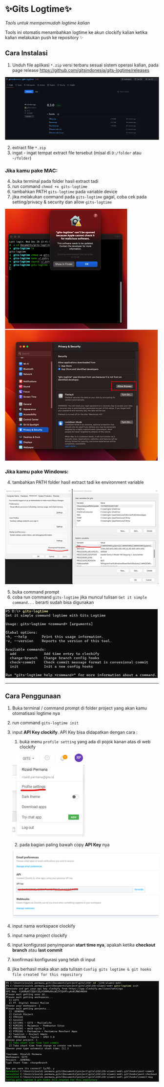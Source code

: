 # ✨Gits Logtime✨
_Tools untuk mempermudah logtime kalian_

Tools ini otomatis menambahkan logtime ke akun clockify kalian ketika kalian melakukan push ke repository ✨

## Cara Instalasi
1. Unduh file aplikasi `*.zip` versi terbaru sesuai sistem operasi kalian, pada page release https://github.com/gitsindonesia/gits-logtime/releases 

![Page Release](/doc/release.png)

2. extract file `*.zip`
3. ingat - ingat tempat extract file tersebut (misal di `D:/folder` atau `~/folder`)

### Jika kamu pake MAC:
4. buka terminal pada folder hasil extract tadi
5. run command `chmod +x gits-logtime`
6. tambahkan PATH `gits-logtime` pada variable device
7. jika melakukan command pada `gits-logtime` gagal, coba cek pada setting/privacy & security dan allow `gits-logtime`

![Warning](/doc/mac1.png) ![Allow Anyway](/doc/mac2.png)

### Jika kamu pake Windows:
4. tambahkan PATH folder hasil extract tadi ke environment variable

![Environment Variable](/doc/env.png)

5. buka command prompt
6. coba run command `gits-logtime` jika muncul tulisan `Get it simple command...` berarti sudah bisa digunakan

![Success command](/doc/cmd.png)

---
## Cara Penggunaan
1. Buka terminal / command prompt di folder project yang akan kamu otomatisasi logtime nya
2. run command `gits-logtime init`
3. input **API Key clockify**. API Key bisa didapatkan dengan cara :
    1. buka menu `profile setting` yang ada di pojok kanan atas di web clockify

    ![Profile Setting](/doc/profile-setting.png)
    
    2. pada bagian paling bawah copy **API Key** nya

    ![Api Key](/doc/api-key-clockify.png)
4. input nama workspace clockify
5. input nama project clockify
6. input konfigurasi penyimpanan **start time nya**, apakah ketika **checkout branch** atau **last commit**
7. konfirmasi konfigurasi yang telah di input
8. jika berhasil maka akan ada tulisan `Config gits logtime & git hooks file created for this repository`

![Config Gits Logtime](/doc/all-config.png)